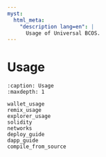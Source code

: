 ```yaml
---
myst:
  html_meta:
    "description lang=en": |
      Usage of Universal BCOS.
---
```


# Usage

```{toctree}
:caption: Usage
:maxdepth: 1

wallet_usage
remix_usage
explorer_usage
solidity
networks
deploy_guide
dapp_guide
compile_from_source
```
